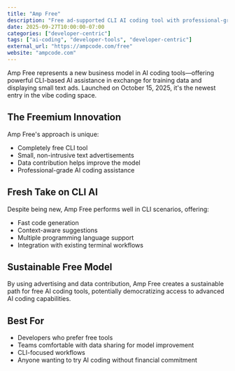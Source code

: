 ```yaml
---
title: "Amp Free"
description: "Free ad-supported CLI AI coding tool with professional-grade assistance"
date: 2025-09-27T10:00:00-07:00
categories: ["developer-centric"]
tags: ["ai-coding", "developer-tools", "developer-centric"]
external_url: "https://ampcode.com/free"
website: "ampcode.com"
---
```


Amp Free represents a new business model in AI coding tools—offering powerful CLI-based AI assistance in exchange for training data and displaying small text ads. Launched on October 15, 2025, it's the newest entry in the vibe coding space.

## The Freemium Innovation

Amp Free's approach is unique:

- Completely free CLI tool
- Small, non-intrusive text advertisements
- Data contribution helps improve the model
- Professional-grade AI coding assistance

## Fresh Take on CLI AI

Despite being new, Amp Free performs well in CLI scenarios, offering:

- Fast code generation
- Context-aware suggestions
- Multiple programming language support
- Integration with existing terminal workflows

## Sustainable Free Model

By using advertising and data contribution, Amp Free creates a sustainable path for free AI coding tools, potentially democratizing access to advanced AI coding capabilities.

## Best For

- Developers who prefer free tools
- Teams comfortable with data sharing for model improvement
- CLI-focused workflows
- Anyone wanting to try AI coding without financial commitment